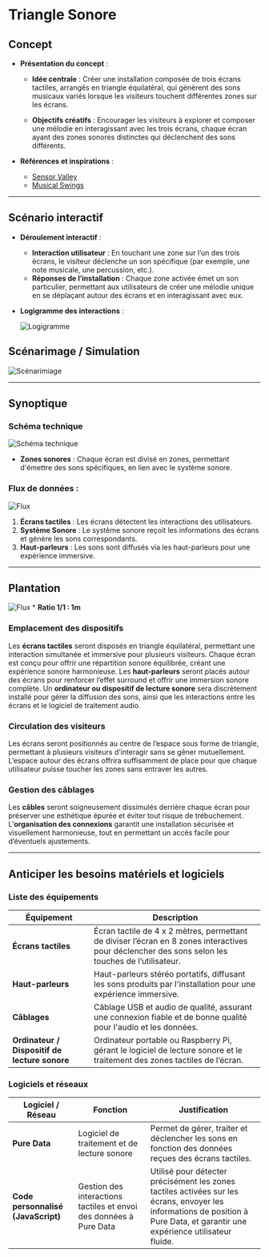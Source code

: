 # Triangle Sonore

## Concept

- **Présentation du concept** :

  - **Idée centrale** : Créer une installation composée de trois écrans tactiles, arrangés en triangle équilatéral, qui génèrent des sons musicaux variés lorsque les visiteurs touchent différentes zones sur les écrans.

  - **Objectifs créatifs** : Encourager les visiteurs à explorer et composer une mélodie en interagissant avec les trois écrans, chaque écran ayant des zones sonores distinctes qui déclenchent des sons différents.

- **Références et inspirations** :
  - [Sensor Valley](https://www.studioroosegaarde.net/project/sensor-valley)
  - [Musical Swings](https://musicalswings.com)

---

## Scénario interactif

- **Déroulement interactif** :
  - **Interaction utilisateur** : En touchant une zone sur l’un des trois écrans, le visiteur déclenche un son spécifique (par exemple, une note musicale, une percussion, etc.).
  - **Réponses de l’installation** : Chaque zone activée émet un son particulier, permettant aux utilisateurs de créer une mélodie unique en se déplaçant autour des écrans et en interagissant avec eux.
- **Logigramme des interactions** :

  ![Logigramme](./medias/logigramme_interaction.png)

## Scénarimage / Simulation

![Scénarimiage](./medias/scenarimage.png)

---

## Synoptique

### Schéma technique

![Schéma technique](./medias/schema_technique.png)

- **Zones sonores** : Chaque écran est divisé en zones, permettant d'émettre des sons spécifiques, en lien avec le système sonore.

### Flux de données :

![Flux](./medias/flux.png)

1. **Écrans tactiles** : Les écrans détectent les interactions des utilisateurs.
2. **Système Sonore** : Le système sonore reçoit les informations des écrans et génère les sons correspondants.
3. **Haut-parleurs** : Les sons sont diffusés via les haut-parleurs pour une expérience immersive.

---

## Plantation

![Flux](./medias/plantation.png) \* **Ratio 1/1 : 1m**

### Emplacement des dispositifs

Les **écrans tactiles** seront disposés en triangle équilatéral, permettant une interaction simultanée et immersive pour plusieurs visiteurs. Chaque écran est conçu pour offrir une répartition sonore équilibrée, créant une expérience sonore harmonieuse. Les **haut-parleurs** seront placés autour des écrans pour renforcer l’effet surround et offrir une immersion sonore complète. Un **ordinateur ou dispositif de lecture sonore** sera discrètement installé pour gérer la diffusion des sons, ainsi que les interactions entre les écrans et le logiciel de traitement audio.

### Circulation des visiteurs

Les écrans seront positionnés au centre de l’espace sous forme de triangle, permettant à plusieurs visiteurs d’interagir sans se gêner mutuellement. L’espace autour des écrans offrira suffisamment de place pour que chaque utilisateur puisse toucher les zones sans entraver les autres.

### Gestion des câblages

Les **câbles** seront soigneusement dissimulés derrière chaque écran pour préserver une esthétique épurée et éviter tout risque de trébuchement. L’**organisation des connexions** garantit une installation sécurisée et visuellement harmonieuse, tout en permettant un accès facile pour d’éventuels ajustements.

---

## Anticiper les besoins matériels et logiciels

### Liste des équipements

| Équipement                                    | Description                                                                                                                                       |
| --------------------------------------------- | ------------------------------------------------------------------------------------------------------------------------------------------------- |
| **Écrans tactiles**                           | Écran tactile de 4 x 2 mètres, permettant de diviser l’écran en 8 zones interactives pour déclencher des sons selon les touches de l’utilisateur. |
| **Haut-parleurs**                             | Haut-parleurs stéréo portatifs, diffusant les sons produits par l'installation pour une expérience immersive.                                     |
| **Câblages**                                  | Câblage USB et audio de qualité, assurant une connexion fiable et de bonne qualité pour l'audio et les données.                                   |
| **Ordinateur / Dispositif de lecture sonore** | Ordinateur portable ou Raspberry Pi, gérant le logiciel de lecture sonore et le traitement des zones tactiles de l’écran.                         |

### Logiciels et réseaux

| Logiciel / Réseau                  | Fonction                                                           | Justification                                                                                                                                                                  |
| ---------------------------------- | ------------------------------------------------------------------ | ------------------------------------------------------------------------------------------------------------------------------------------------------------------------------ |
| **Pure Data**                      | Logiciel de traitement et de lecture sonore                        | Permet de gérer, traiter et déclencher les sons en fonction des données reçues des écrans tactiles.                                                                            |
| **Code personnalisé (JavaScript)** | Gestion des interactions tactiles et envoi des données à Pure Data | Utilisé pour détecter précisément les zones tactiles activées sur les écrans, envoyer les informations de position à Pure Data, et garantir une expérience utilisateur fluide. |
